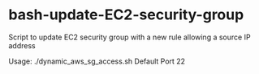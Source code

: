 # bash-update-EC2-security-group
Script to update EC2 security group with a new rule allowing a source IP address

Usage: ./dynamic_aws_sg_access.sh <Security Group Id> <Port>
Default Port 22
